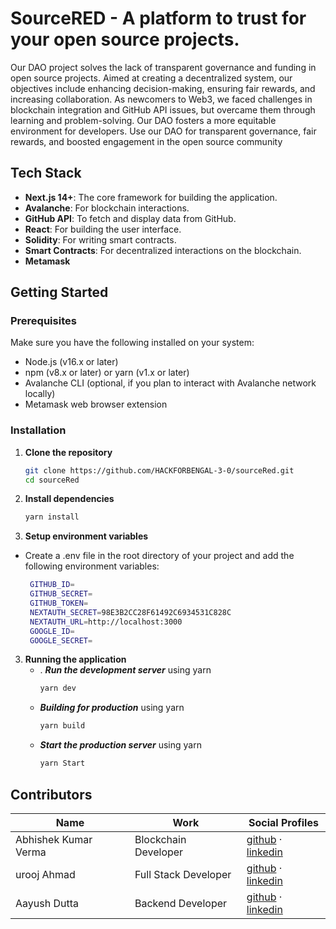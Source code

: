 # SourceRED -  A platform to trust for your open source projects.

Our DAO project solves the lack of transparent governance and funding in open source projects. Aimed at creating a decentralized system, our objectives include enhancing decision-making, ensuring fair rewards, and increasing collaboration. As newcomers to Web3, we faced challenges in blockchain integration and GitHub API issues, but overcame them through learning and problem-solving. Our DAO fosters a more equitable environment for developers. Use our DAO for transparent governance, fair rewards, and boosted engagement in the open source community

## Tech Stack

- **Next.js 14+**: The core framework for building the application.
- **Avalanche**: For blockchain interactions.
- **GitHub API**: To fetch and display data from GitHub.
- **React**: For building the user interface.
- **Solidity**: For writing smart contracts.
- **Smart Contracts**: For decentralized interactions on the blockchain.
- **Metamask**

## Getting Started

### Prerequisites

Make sure you have the following installed on your system:

- Node.js (v16.x or later)
- npm (v8.x or later) or yarn (v1.x or later)
- Avalanche CLI (optional, if you plan to interact with Avalanche network locally)
- Metamask web browser extension

### Installation

1. **Clone the repository**

   ```bash
   git clone https://github.com/HACKFORBENGAL-3-0/sourceRed.git
   cd sourceRed

2. **Install dependencies**

   ```bash
   yarn install


2. **Setup environment variables**
- Create a .env file in the root directory of your project and add the following environment variables:

   ```bash
    GITHUB_ID=
    GITHUB_SECRET=
    GITHUB_TOKEN=
    NEXTAUTH_SECRET=98E3B2CC28F61492C6934531C828C
    NEXTAUTH_URL=http://localhost:3000
    GOOGLE_ID=
    GOOGLE_SECRET=
   ```

3. **Running the application**
    - . ***Run the development server***
         using yarn
        ```bash
        yarn dev
    - ***Building for production***
        using yarn
        ```bash
        yarn build
    - ***Start the production server***
        using yarn
        ```bash
        yarn Start

## Contributors

| Name           | Work          | Social Profiles                                                                                         |
|----------------|----------------------|---------------------------------------------------------------------------------------------------------|
| Abhishek Kumar Verma      | Blockchain Developer       | [github](https://github.com/AbhishekCS3459) · [linkedin](https://www.linkedin.com/in/abhishekverman/)      |
| urooj Ahmad  | Full Stack Developer   | [github](https://github.com/urz-ahmed) · [linkedin](https://www.linkedin.com/in/urooj-ahmad)|
| Aayush Dutta     | Backend Developer  | [github](https://github.com/Stanish4Ever) · [linkedin](https://www.linkedin.com/in/stanish4ever/)  |

